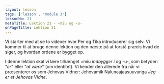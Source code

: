 ```yaml
---
layout: lesson
tags: ['lesson', 'module 3']
lessonNo: 21
metaTitle: Lektion 21 - +miu og -u-
onPageTitle: Lektion 21
---
```

Vi starter med at se to videoer hvor Per og Tika introducerer sig selv. Vi kommer til at bruge denne lektion og den næste på at forstå præcis hvad de siger, og hvordan ordene er bygget op.

I denne lektion skal vi lære tilhænget +miu *indbygger i* og -u-, som betyder: "*er*" eller "*at være*" (om identitet). Vi kender den allerede fra når vi præsenterer os som Jehovas Vidner: Jehovamik Nalunaajaasuuvunga *Jeg er et Jehovas Vidne*.